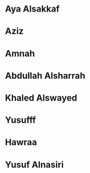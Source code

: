 # Aya Alsakkaf

# Aziz

# Amnah

# Abdullah Alsharrah
# Khaled Alswayed


# Yusufff

# Hawraa

# Yusuf Alnasiri
